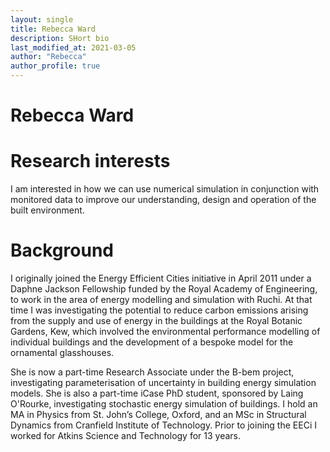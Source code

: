 ```yaml
---
layout: single
title: Rebecca Ward
description: SHort bio
last_modified_at: 2021-03-05
author: "Rebecca"
author_profile: true
---
```



# Rebecca Ward

# Research interests
I am interested in how we can use numerical simulation in conjunction with monitored data to improve our understanding, design and operation of the built environment.




# Background

I originally joined the Energy Efficient Cities initiative in April 2011 under a Daphne Jackson Fellowship funded by the Royal Academy of Engineering, to work in the area of energy modelling and simulation with Ruchi. At that time I was investigating the potential to reduce carbon emissions arising from the supply and use of energy in the buildings at the Royal Botanic Gardens, Kew, which involved the environmental performance modelling of individual buildings and the development of a bespoke model for the ornamental glasshouses. 

She is now a part-time Research Associate under the B-bem project, investigating parameterisation of uncertainty in building energy simulation models. She is also a part-time iCase PhD student, sponsored by Laing O'Rourke, investigating stochastic energy simulation of buildings. I hold an MA in Physics from St. John’s College, Oxford, and an MSc in Structural Dynamics from Cranfield Institute of Technology. Prior to joining the EECi I worked for Atkins Science and Technology for 13 years.


